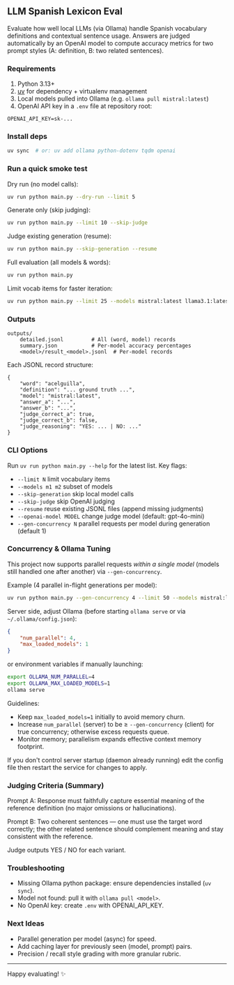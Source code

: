 ## LLM Spanish Lexicon Eval

Evaluate how well local LLMs (via Ollama) handle Spanish vocabulary definitions and contextual sentence usage. Answers are judged automatically by an OpenAI model to compute accuracy metrics for two prompt styles (A: definition, B: two related sentences).

### Requirements

1. Python 3.13+
2. [uv](https://github.com/astral-sh/uv) for dependency + virtualenv management
3. Local models pulled into Ollama (e.g. `ollama pull mistral:latest`)
4. OpenAI API key in a `.env` file at repository root:
```
OPENAI_API_KEY=sk-...
```

### Install deps

```bash
uv sync  # or: uv add ollama python-dotenv tqdm openai
```

### Run a quick smoke test

Dry run (no model calls):
```bash
uv run python main.py --dry-run --limit 5
```

Generate only (skip judging):
```bash
uv run python main.py --limit 10 --skip-judge
```

Judge existing generation (resume):
```bash
uv run python main.py --skip-generation --resume
```

Full evaluation (all models & words):
```bash
uv run python main.py
```

Limit vocab items for faster iteration:
```bash
uv run python main.py --limit 25 --models mistral:latest llama3.1:latest
```

### Outputs

```
outputs/
	detailed.jsonl         # All (word, model) records
	summary.json           # Per-model accuracy percentages
	<model>/result_<model>.jsonl  # Per-model records
```

Each JSONL record structure:
```jsonc
{
	"word": "acelguilla",
	"definition": "... ground truth ...",
	"model": "mistral:latest",
	"answer_a": "...",
	"answer_b": "...",
	"judge_correct_a": true,
	"judge_correct_b": false,
	"judge_reasoning": "YES: ... | NO: ..."
}
```

### CLI Options

Run `uv run python main.py --help` for the latest list. Key flags:

* `--limit N` limit vocabulary items
* `--models m1 m2` subset of models
* `--skip-generation` skip local model calls
* `--skip-judge` skip OpenAI judging
* `--resume` reuse existing JSONL files (append missing judgments)
* `--openai-model MODEL` change judge model (default: gpt-4o-mini)
* `--gen-concurrency N` parallel requests per model during generation (default 1)

### Concurrency & Ollama Tuning

This project now supports parallel requests *within a single model* (models still handled one after another) via `--gen-concurrency`.

Example (4 parallel in-flight generations per model):
```bash
uv run python main.py --gen-concurrency 4 --limit 50 --models mistral:latest
```

Server side, adjust Ollama (before starting `ollama serve` or via `~/.ollama/config.json`):
```json
{
	"num_parallel": 4,
	"max_loaded_models": 1
}
```
or environment variables if manually launching:
```bash
export OLLAMA_NUM_PARALLEL=4
export OLLAMA_MAX_LOADED_MODELS=1
ollama serve
```

Guidelines:
* Keep `max_loaded_models=1` initially to avoid memory churn.
* Increase `num_parallel` (server) to be ≥ `--gen-concurrency` (client) for true concurrency; otherwise excess requests queue.
* Monitor memory; parallelism expands effective context memory footprint.

If you don't control server startup (daemon already running) edit the config file then restart the service for changes to apply.

### Judging Criteria (Summary)

Prompt A: Response must faithfully capture essential meaning of the reference definition (no major omissions or hallucinations).

Prompt B: Two coherent sentences — one must use the target word correctly; the other related sentence should complement meaning and stay consistent with the reference.

Judge outputs YES / NO for each variant.

### Troubleshooting

* Missing Ollama python package: ensure dependencies installed (`uv sync`).
* Model not found: pull it with `ollama pull <model>`.
* No OpenAI key: create `.env` with OPENAI_API_KEY.

### Next Ideas

* Parallel generation per model (async) for speed.
* Add caching layer for previously seen (model, prompt) pairs.
* Precision / recall style grading with more granular rubric.

---
Happy evaluating! ✨

